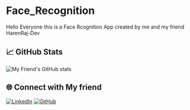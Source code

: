 # Face_Recognition
Hello Everyone this is a Face Rcognition App created by me and my friend HarenRaj-Dev 

## 📈 GitHub Stats
![My Friend's GitHub stats](https://github-readme-stats.vercel.app/api?username=HarenRaj-Dev&show_icons=true&theme=tokyonight)

## 🌐 Connect with My friend
[![LinkedIn](https://img.shields.io/badge/LinkedIn-blue?logo=linkedin&logoColor=white)](https://linkedin.com/in/haren-raj-koyalkar-pulkal-247773373)
[![GitHub](https://img.shields.io/badge/GitHub-black?logo=github&logoColor=white)](https://github.com/HarenRaj-Dev)
